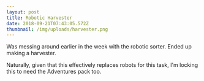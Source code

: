 ```yaml
---
layout: post
title: Robotic Harvester
date: 2018-09-21T07:43:05.572Z
thumbnail: /img/uploads/harvester.png
---
```

Was messing around earlier in the week with the robotic sorter. Ended up making a harvester.

Naturally, given that this effectively replaces robots for this task, I'm locking this to need the Adventures pack too.
